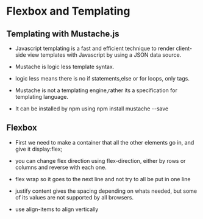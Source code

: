 # Flexbox and Templating

## Templating with Mustache.js 

* Javascript templating is a fast and efficient technique to render client-side view templates with Javascript by using a JSON data source.

* Mustache is logic less template syntax.

* logic less means there is no if statements,else or for loops, only tags.

* Mustache is not a templating engine,rather its a specification for templating language.

* It can be installed by npm using npm install mustache --save

## Flexbox

* First we need to make a container that all the other elements go in, and give it display:flex;

* you can change flex direction using flex-direction, either by rows or columns and reverse with each one.

* flex wrap so it goes to the next line and not try to all be put in one line

* justify content gives the spacing depending on whats needed, but some of its values are not supported by all browsers.

* use align-items to align vertically
